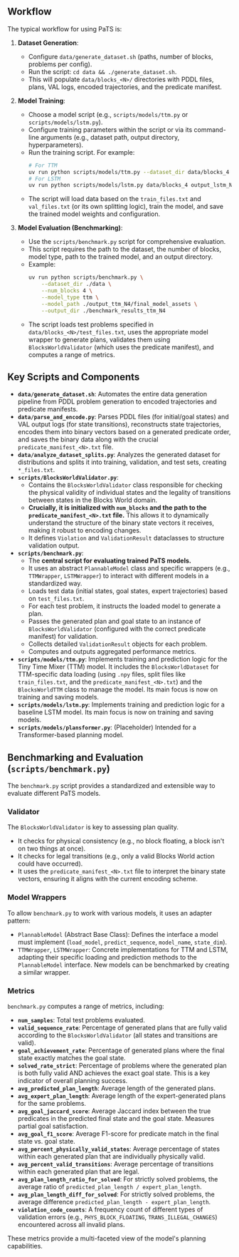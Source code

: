 ## Workflow

The typical workflow for using PaTS is:

1.  **Dataset Generation**:

    - Configure `data/generate_dataset.sh` (paths, number of blocks, problems per config).
    - Run the script: `cd data && ./generate_dataset.sh`.
    - This will populate `data/blocks_<N>/` directories with PDDL files, plans, VAL logs, encoded trajectories, and the predicate manifest.

2.  **Model Training**:

    - Choose a model script (e.g., `scripts/models/ttm.py` or `scripts/models/lstm.py`).
    - Configure training parameters within the script or via its command-line arguments (e.g., dataset path, output directory, hyperparameters).
    - Run the training script. For example:
      ```bash
      # For TTM
      uv run python scripts/models/ttm.py --dataset_dir data/blocks_4 --dataset_split_dir data/blocks_4 --num_blocks--num_epochs 100
      # For LSTM
      uv run python scripts/models/lstm.py data/blocks_4 output_lstm_N4 --num_blocks 4 --epochs 100
      ```
    - The script will load data based on the `train_files.txt` and `val_files.txt` (or its own splitting logic), train the model, and save the trained model weights and configuration.

3.  **Model Evaluation (Benchmarking)**:
    - Use the `scripts/benchmark.py` script for comprehensive evaluation.
    - This script requires the path to the dataset, the number of blocks, model type, path to the trained model, and an output directory.
    - Example:
      ```bash
      uv run python scripts/benchmark.py \
          --dataset_dir ./data \
          --num_blocks 4 \
          --model_type ttm \
          --model_path ./output_ttm_N4/final_model_assets \
          --output_dir ./benchmark_results_ttm_N4
      ```
    - The script loads test problems specified in `data/blocks_<N>/test_files.txt`, uses the appropriate model wrapper to generate plans, validates them using `BlocksWorldValidator` (which uses the predicate manifest), and computes a range of metrics.

## Key Scripts and Components

- **`data/generate_dataset.sh`**: Automates the entire data generation pipeline from PDDL problem generation to encoded trajectories and predicate manifests.
- **`data/parse_and_encode.py`**: Parses PDDL files (for initial/goal states) and VAL output logs (for state transitions), reconstructs state trajectories, encodes them into binary vectors based on a generated predicate order, and saves the binary data along with the crucial `predicate_manifest_<N>.txt` file.
- **`data/analyze_dataset_splits.py`**: Analyzes the generated dataset for distributions and splits it into training, validation, and test sets, creating `*_files.txt`.
- **`scripts/BlocksWorldValidator.py`**:
  - Contains the `BlocksWorldValidator` class responsible for checking the physical validity of individual states and the legality of transitions between states in the Blocks World domain.
  - **Crucially, it is initialized with `num_blocks` and the path to the `predicate_manifest_<N>.txt` file.** This allows it to dynamically understand the structure of the binary state vectors it receives, making it robust to encoding changes.
  - It defines `Violation` and `ValidationResult` dataclasses to structure validation output.
- **`scripts/benchmark.py`**:
  - The **central script for evaluating trained PaTS models.**
  - It uses an abstract `PlannableModel` class and specific wrappers (e.g., `TTMWrapper`, `LSTMWrapper`) to interact with different models in a standardized way.
  - Loads test data (initial states, goal states, expert trajectories) based on `test_files.txt`.
  - For each test problem, it instructs the loaded model to generate a plan.
  - Passes the generated plan and goal state to an instance of `BlocksWorldValidator` (configured with the correct predicate manifest) for validation.
  - Collects detailed `ValidationResult` objects for each problem.
  - Computes and outputs aggregated performance metrics.
- **`scripts/models/ttm.py`**: Implements training and prediction logic for the Tiny Time Mixer (TTM) model. It includes the `BlocksWorldDataset` for TTM-specific data loading (using `.npy` files, split files like `train_files.txt`, and the `predicate_manifest_<N>.txt`) and the `BlocksWorldTTM` class to manage the model. Its main focus is now on training and saving models.
- **`scripts/models/lstm.py`**: Implements training and prediction logic for a baseline LSTM model. Its main focus is now on training and saving models.
- **`scripts/models/plansformer.py`**: (Placeholder) Intended for a Transformer-based planning model.

## Benchmarking and Evaluation (`scripts/benchmark.py`)

The `benchmark.py` script provides a standardized and extensible way to evaluate different PaTS models.

### Validator

The `BlocksWorldValidator` is key to assessing plan quality.

- It checks for physical consistency (e.g., no block floating, a block isn't on two things at once).
- It checks for legal transitions (e.g., only a valid Blocks World action could have occurred).
- It uses the `predicate_manifest_<N>.txt` file to interpret the binary state vectors, ensuring it aligns with the current encoding scheme.

### Model Wrappers

To allow `benchmark.py` to work with various models, it uses an adapter pattern:

- `PlannableModel` (Abstract Base Class): Defines the interface a model must implement (`load_model`, `predict_sequence`, `model_name`, `state_dim`).
- `TTMWrapper`, `LSTMWrapper`: Concrete implementations for TTM and LSTM, adapting their specific loading and prediction methods to the `PlannableModel` interface. New models can be benchmarked by creating a similar wrapper.

### Metrics

`benchmark.py` computes a range of metrics, including:

- **`num_samples`**: Total test problems evaluated.
- **`valid_sequence_rate`**: Percentage of generated plans that are fully valid according to the `BlocksWorldValidator` (all states and transitions are valid).
- **`goal_achievement_rate`**: Percentage of generated plans where the final state exactly matches the goal state.
- **`solved_rate_strict`**: Percentage of problems where the generated plan is both fully valid AND achieves the exact goal state. This is a key indicator of overall planning success.
- **`avg_predicted_plan_length`**: Average length of the generated plans.
- **`avg_expert_plan_length`**: Average length of the expert-generated plans for the same problems.
- **`avg_goal_jaccard_score`**: Average Jaccard index between the true predicates in the predicted final state and the goal state. Measures partial goal satisfaction.
- **`avg_goal_f1_score`**: Average F1-score for predicate match in the final state vs. goal state.
- **`avg_percent_physically_valid_states`**: Average percentage of states within each generated plan that are individually physically valid.
- **`avg_percent_valid_transitions`**: Average percentage of transitions within each generated plan that are legal.
- **`avg_plan_length_ratio_for_solved`**: For strictly solved problems, the average ratio of `predicted_plan_length / expert_plan_length`.
- **`avg_plan_length_diff_for_solved`**: For strictly solved problems, the average difference `predicted_plan_length - expert_plan_length`.
- **`violation_code_counts`**: A frequency count of different types of validation errors (e.g., `PHYS_BLOCK_FLOATING`, `TRANS_ILLEGAL_CHANGES`) encountered across all invalid plans.

These metrics provide a multi-faceted view of the model's planning capabilities.
